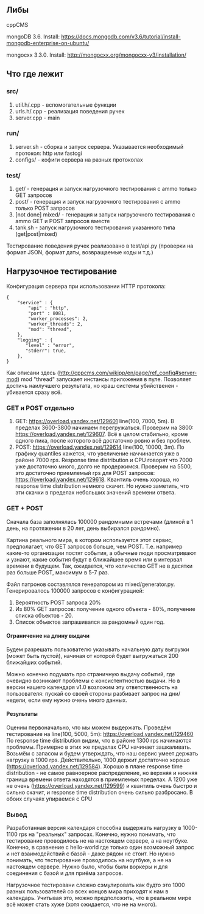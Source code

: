 ## Либы

cppCMS

mongoDB 3.6. Install: https://docs.mongodb.com/v3.6/tutorial/install-mongodb-enterprise-on-ubuntu/

mongocxx 3.3.0. Install: http://mongocxx.org/mongocxx-v3/installation/

## Что где лежит

### src/
1) util.h/.cpp - вспомогательные функции
2) urls.h/.cpp - реализация поведения ручек
3) server.cpp - main

### run/
1) server.sh - сборка и запуск сервера. Указывается необходимый протокол: http или fastcgi
2) configs/ - кофиги сервера на разных протоколах

### test/
1) get/ - генерация и запуск нагрузочного тестирования с ammo только GET запросов
2) post/ - генерация и запуск нагрузочного тестирования с ammo только POST запросов
3) [not done] mixed/ - генерация и запуск нагрузочного тестирования с ammo GET и POST запросов вместе
4) tank.sh - запуск нагрузочного тестирования указанного типа (get|post|mixed)

Тестирование поведения ручек реализовано в test/api.py (проверки на формат JSON, формат даты, возвращаемые коды и т.д.)


## Нагрузочное тестирование

Конфигурация сервера при использовании HTTP протокола:
```
{
    "service" : {
        "api" : "http",
        "port" : 8081,
        "worker_processes": 2,
        "worker_threads": 2,
        "mod": "thread",
    },
    "logging" : {  
       "level" : "error",
       "stderr": true,
    },
}

```

Как описани здесь (http://cppcms.com/wikipp/en/page/ref_config#server-mod) mod "thread" запускает инстансы приложения в пуле. Позволяет достичь наилучшего результата, но краш системы убийственен - убивается сразу всё.

### GET и POST отдельно
1) GET: https://overload.yandex.net/129601 line(100, 7000, 5m). В пределах 3600-3800 начинаем перегружаться. Проверим на 3800: https://overload.yandex.net/129607. Всё в целом стабильно, кроме одного пика, после которого всё достаточно ровно и без проблем.
2) POST: https://overload.yandex.net/129614 line(100, 10000, 3m). По графику quantiles кажется, что увеличение наччинается уже в районе 7000 rps. Response time distribution и CPU говорят что 7000 уже достаточно много, долго не продержимся. Проверим на 5500, это достаточно приемлемый rps для POST запросов: https://overload.yandex.net/129618. Квантиль очень хороша, но response time distribution немного скачит. Но нужно заметить, что эти скачки в пределах небольших значений времени ответа.

### GET + POST
Сначала база заполнялась 100000 рандомными встречами (длиной в 1 день, на протяжении в 20 лет, день выбирался рандомно).

Картина реального мира, в котором используется этот сервис, предполагает, что GET запросов больше, чем POST. Т.е. например какие-то организации постят события, а обычные люди просматривают и узнают, какие события будут в ближайшее время или в интервал времени в будущем. Так, ожидается, что количество GET не в десятки раз больше POST, максимум в 5-7 раз.

Файл патронов составлялся генератором из mixed/generator.py. Генерировалось 100000 запросов с конфигурацией:
1) Вероятность POST запроса 20%
2) Из 80% GET запросов: получение одного объекта - 80%, получение списка объектов - 20.
3) Список объектов запрашивался за рандомный один год.

#### Ограничение на длину выдачи
Будем разрешать пользователю указывать начальную дату выгрузки (может быть пустой), начиная от которой будет выгружаться 200 ближайших событий.

Можно конечно подумать про страничную выдачу событий, где очевидно возникают проблемы с консистентностью выдачи. Но в версии нашего календаря v1.0 возложим эту ответственность на пользователя: пускай со своей стороны разбивает запрос на дни/недели, если ему нужно очень много данных.

#### Результаты
Оценим первоначально, что мы можем выдержать. Проведём тестирование на line(100, 5000, 5m): https://overload.yandex.net/129460
По response time distribution видим, что в районе 1300 rps начинаются проблемы. Примерно в этих же пределах CPU начинает зашкаливать. Возьмём с запасом и будем утверждать, что наш сервис умеет держать нагрузку в 1000 rps. Действительно, 1000 держит достаточно хорошо (https://overload.yandex.net/129584). Хорошо в плане response time distribution - не самое равноерное распределение, но верхняя и нижняя граница времени ответа находятся в приемлемых пределах. А 1200 уже не очень (https://overload.yandex.net/129599) и квантиль очень быстро и сильно скачит, и response time distribution очень сильно разбросано. В обоих случаях упираемся с CPU

### Вывод
Разработанная версия календаря способна выдержать нагрузку в 1000-1100 rps на "реальных" запросах. Конечно, нужно понимать, что тестирование проводилось не на настоящем сервере, а на ноутбуке. Конечно, в сравнение с hello-world где только один возможный запрос и нет взаимодействий с базой - даже рядом не стоит. Но нужно понимать, что тестирование проводилось на ноутбуке, а не на настоящем сервере. Нужно было, чтобы были воркеры и для соединения с базой и для приёма запросов.

Нагрузочное тестировани сложно сэмулировать как будто это 1000 разных пользователей со всех концов мира приходят к нам в календарь. Учитывая это, можно предположить, что в реальном мире всё может стать хуже (хотя ожидается, что не на много).

